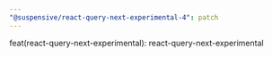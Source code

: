 ```yaml
---
"@suspensive/react-query-next-experimental-4": patch
---
```


feat(react-query-next-experimental): react-query-next-experimental
